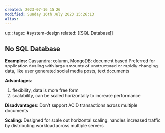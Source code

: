 ```yaml
---
created: 2023-07-16 15:26
modified: Sunday 16th July 2023 15:26:13
alias:
---
```

up::
tags:: #system-design
related: [[SQL Database]]

## No SQL Database

**Examples:** Cassandra: column, MongoDB: document based
Preferred for application dealing with large amounts of unstructured or rapidly changing data, like user generated social media posts, text documents

**Advantages**:
1. flexibility, data is more free form
2. scalability, can be scaled horizontally to increase performance

**Disadvantages**:
Don’t support ACID transactions across multiple documents

**Scaling:**
Designed for scale out horizontal scaling: handles increased traffic by distributing workload across multiple servers

